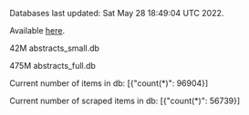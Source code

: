 Databases last updated: Sat May 28 18:49:04 UTC 2022. 

Available [here](https://github.com/cbeauhilton/ash-db/releases).


42M	abstracts_small.db

475M	abstracts_full.db

Current number of items in db:
[{"count(*)": 96904}]

Current number of scraped items in db:
[{"count(*)": 56739}]
